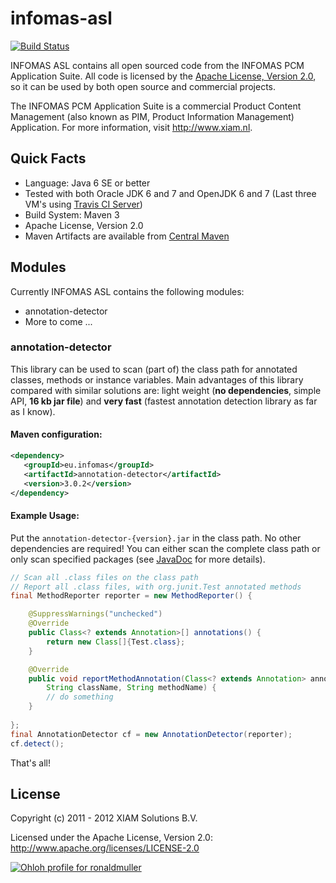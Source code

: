 # infomas-asl

[![Build Status](https://secure.travis-ci.org/rmuller/infomas-asl.png)](http://travis-ci.org/rmuller/infomas-asl)

INFOMAS ASL contains all open sourced code from the INFOMAS PCM Application Suite. All code is licensed by the [Apache License, Version 2.0](http://www.apache.org/licenses/LICENSE-2.0), so it can be used by both open source and commercial projects.

The INFOMAS PCM Application Suite is a commercial Product Content Management (also known as PIM, Product Information Management) Application. For more information, visit http://www.xiam.nl.

## Quick Facts
+ Language: Java 6 SE or better
+ Tested with both Oracle JDK 6 and 7 and OpenJDK 6 and 7 (Last three VM's using [Travis CI Server](https://travis-ci.org/))
+ Build System: Maven 3
+ Apache License, Version 2.0
+ Maven Artifacts are available from [Central Maven](http://search.maven.org/#search%7Cga%7C1%7Cinfomas)

## Modules
Currently INFOMAS ASL contains the following modules:

+ annotation-detector
+ More to come ...

### annotation-detector
This library can be used to scan (part of) the class path for annotated classes, methods or instance variables.
Main advantages of this library compared with similar solutions are: light weight (**no dependencies**, simple API, **16 kb jar file**) and **very fast** (fastest annotation detection library as far as I know).

#### Maven configuration:

``` xml
<dependency>
   <groupId>eu.infomas</groupId>
   <artifactId>annotation-detector</artifactId>
   <version>3.0.2</version>
</dependency>
```

#### Example Usage:
Put the `annotation-detector-{version}.jar` in the class path. No other dependencies are required!
You can either scan the complete class path or only scan specified packages (see [JavaDoc](https://github.com/rmuller/infomas-asl/blob/master/annotation-detector/src/main/java/eu/infomas/annotation/AnnotationDetector.java) for more details).

``` java
// Scan all .class files on the class path
// Report all .class files, with org.junit.Test annotated methods
final MethodReporter reporter = new MethodReporter() {

    @SuppressWarnings("unchecked")
    @Override
    public Class<? extends Annotation>[] annotations() {
        return new Class[]{Test.class};
    }

    @Override
    public void reportMethodAnnotation(Class<? extends Annotation> annotation,
        String className, String methodName) {
        // do something
    }
    
};
final AnnotationDetector cf = new AnnotationDetector(reporter);
cf.detect();
```

That's all!

## License

Copyright (c) 2011 - 2012 XIAM Solutions B.V.

Licensed under the Apache License, Version 2.0: http://www.apache.org/licenses/LICENSE-2.0

[![Ohloh profile for ronaldmuller](https://www.ohloh.net/accounts/224392/widgets/account_tiny.gif)](https://www.ohloh.net/accounts/224392?ref=Tiny)
